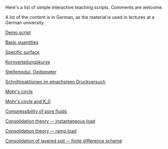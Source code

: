 Here's a list of simple interactive teaching scripts. Comments are welcome.

A lot of the content is in German, as the material is used in lectures at a German university.


[Demo script](demo_script.html)

[Basic quantities](basic_quantities.html)

[Specific surface](grain_size_demo.html)

[Kornverteilungskurve](kornverteilungskurve.html)

[Steifemodul, Oedometer](Steifemodul.html)

[Schnittreaktionen im einachsigen Druckversuch](Schnittreaktionen.html)

[Mohr's circle](Mohrs_circle.html)

[Mohr's circle and K_0](Mohrs_circle_K0.html)

[Compressibility of pore fluids](compressibility_pore_fluid.html)

[Consolidation theory -- instantaneous load](consolidation_analytical.html)

[Consolidation theory -- ramp load](consolidation_analytical_ramp.html)

[Consolidation of layered soil -- finite difference scheme](Terzaghi_FD.html)



